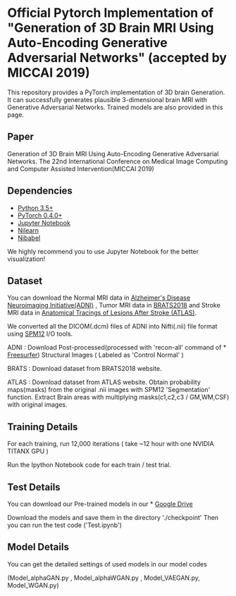 # Official Pytorch Implementation of "Generation of 3D Brain MRI Using Auto-Encoding Generative Adversarial Networks" (accepted by MICCAI 2019)

This repository provides a PyTorch implementation of 3D brain Generation. It can successfully generates plausible 3-dimensional brain MRI with Generative Adversarial Networks. Trained models are also provided in this page.

## Paper
Generation of 3D Brain MRI Using Auto-Encoding Generative Adversarial Networks. The 22nd International Conference on Medical Image Computing and Computer Assisted Intervention(MICCAI 2019)

## Dependencies
* [Python 3.5+](https://www.continuum.io/downloads)
* [PyTorch 0.4.0+](http://pytorch.org/)
* [Jupyter Notebook](https://jupyter.org/)
* [Nilearn](https://nilearn.github.io/)
* [Nibabel](https://nipy.org/nibabel/)

We highly recommend you to use Jupyter Notebook for the better visualization!

## Dataset
You can download the Normal MRI data in [Alzheimer's Disease Neuroimaging Initiative(ADNI)](http://adni.loni.usc.edu/)
, Tumor MRI data in [BRATS2018](https://www.med.upenn.edu/sbia/brats2018/data.html) and Stroke MRI data in [Anatomical Tracings of Lesions After Stroke (ATLAS)](http://fcon_1000.projects.nitrc.org/indi/retro/atlas.html).

We converted all the DICOM(.dcm) files of ADNI into Nifti(.nii) file format using [SPM12](https://www.fil.ion.ucl.ac.uk/spm/software/spm12/) I/O tools.

ADNI : Download Post-processed(processed with 'recon-all' command of * [Freesurfer](https://surfer.nmr.mgh.harvard.edu/)) Structural Images ( Labeled as 'Control Normal' )

BRATS : Download dataset from BRATS2018 website.

ATLAS : Download dataset from ATLAS website.
        Obtain probability maps(masks) from the original .nii images with SPM12 'Segmentation' function. 
        Extract Brain areas with multiplying masks(c1,c2,c3 / GM,WM,CSF) with original images.

## Training Details
For each training, run 12,000 iterations ( take ~12 hour with one NVIDIA TITANX GPU )

Run the Ipython Notebook code for each train / test trial.
        
## Test Details
You can download our Pre-trained models in our * [Google Drive](https://drive.google.com/open?id=1Q5kkI_GxCY066c9owqzFFjzB_iEFCefJ)

Download the models and save them in the directory './checkpoint'
Then you can run the test code ('Test.ipynb')

## Model Details
You can get the detailed settings of used models in our model codes

(Model_alphaGAN.py , Model_alphaWGAN.py , Model_VAEGAN.py, Model_WGAN.py)
